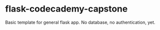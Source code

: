# flask-codecademy-capstone

Basic template for general flask app.
No database, no authentication, yet.